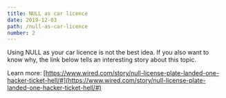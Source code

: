 ```yaml
---
title: NULL as car licence
date: 2019-12-03
path: /null-as-car-licence
number: 2
---
```


Using NULL as your car licence is not the best idea. If you also want to know
why, the link below tells an interesting story about this topic.

Learn more:
[https://www.wired.com/story/null-license-plate-landed-one-hacker-ticket-hell/#](https://www.wired.com/story/null-license-plate-landed-one-hacker-ticket-hell/#)
